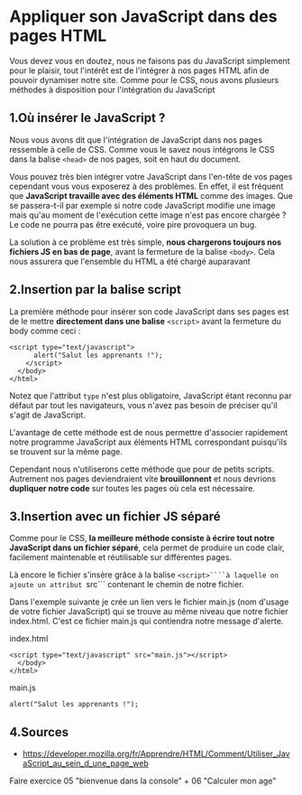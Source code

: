 # Appliquer son JavaScript dans des pages HTML

Vous devez vous en doutez, nous ne faisons pas du JavaScript simplement pour le plaisir, tout l'intérêt est de l'intégrer à nos pages HTML afin de pouvoir dynamiser notre site. Comme pour le CSS, nous avons plusieurs méthodes à disposition pour l'intégration du JavaScript

## 1\.Où insérer le JavaScript ?

Nous vous avons dit que l'intégration de JavaScript dans nos pages ressemble à celle de CSS. Comme vous le savez nous intégrons le CSS dans la balise ```<head>``` de nos pages, soit en haut du document.

Vous pouvez très bien intégrer votre JavaScript dans l'en-tête de vos pages cependant vous vous exposerez à des problèmes. En effet, il est fréquent que **JavaScript travaille avec des éléments HTML** comme des images. Que se passera-t-il par exemple si notre code JavaScript modifie une image mais qu'au moment de l'exécution cette image n'est pas encore chargée ? Le code ne pourra pas être exécuté, voire pire provoquera un bug.

La solution à ce problème est très simple, **nous chargerons toujours nos fichiers JS en bas de page**, avant la fermeture de la balise ```<body>```. Cela nous assurera que l'ensemble du HTML a été chargé auparavant

## 2\.Insertion par la balise script

La première méthode pour insérer son code JavaScript dans ses pages est de le mettre **directement dans une balise** ```<script>``` avant la fermeture du body comme ceci :

```
<script type="text/javascript">
      alert("Salut les apprenants !");
    </script>
  </body>
</html>

```
Notez que l'attribut ```type``` n'est plus obligatoire, JavaScript étant reconnu par défaut par tout les navigateurs, vous n'avez pas besoin de préciser qu'il s'agit de JavaScript.

L'avantage de cette méthode est de nous permettre d'associer rapidement notre programme JavaScript aux éléments HTML correspondant puisqu'ils se trouvent sur la même page.

Cependant nous n'utiliserons cette méthode que pour de petits scripts. Autrement nos pages deviendraient vite **brouillonnent** et nous devrions **dupliquer notre code** sur toutes les pages où cela est nécessaire.

## 3\.Insertion avec un fichier JS séparé

Comme pour le CSS, **la meilleure méthode consiste à écrire tout notre JavaScript dans un fichier séparé**, cela permet de produire un code clair, facilement maintenable et réutilisable sur différentes pages.

Là encore le fichier s'insère grâce à la balise ```<script>````à laquelle on ajoute un attribut ```src``` contenant le chemin de notre fichier.

Dans l'exemple suivante je crée un lien vers le fichier main.js (nom d'usage de votre fichier JavaScript) qui se trouve au même niveau que notre fichier index.html. C'est ce fichier main.js qui contiendra notre message d'alerte.

index.html

```
<script type="text/javascript" src="main.js"></script>
  </body>
</html>

```
main.js

```
alert("Salut les apprenants !");

```

## 4\.Sources

- https://developer.mozilla.org/fr/Apprendre/HTML/Comment/Utiliser_JavaScript_au_sein_d_une_page_web

Faire exercice 05 "bienvenue dans la console" + 06 "Calculer mon age"
